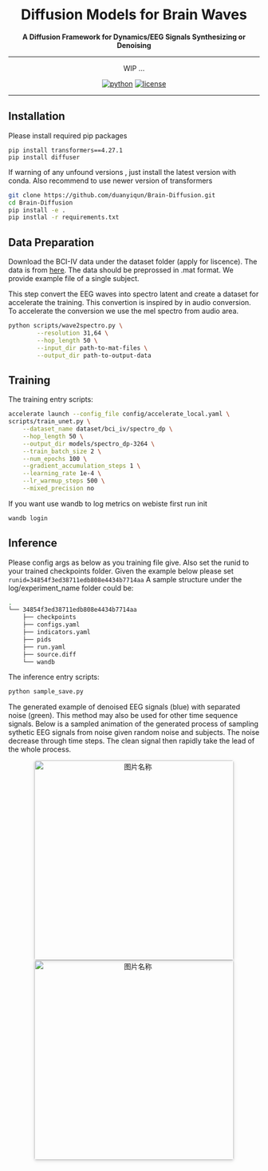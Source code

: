 <div align="center">


# Diffusion Models for Brain Waves
**A Diffusion Framework for Dynamics/EEG Signals Synthesizing or Denoising**

______________________________________________________________________

WIP ...

 [![python](https://img.shields.io/badge/python-%20%203.9-blue.svg)]()
[![license](https://img.shields.io/badge/license-Apache%202.0-blue.svg)](https://github.com/duanyiqun/DiffusionDepth/blob/main/LICENSE)

</div> 





______________________________________________________________________
  

## Installation

Please install required pip packages
```ssh
pip install transformers==4.27.1
pip install diffuser 
```
If warning of any unfound versions , just install the latest version with conda. Also recommend to use newer version of transformers 


```sh
git clone https://github.com/duanyiqun/Brain-Diffusion.git
cd Brain-Diffusion
pip install -e .
pip instlal -r requirements.txt
```


## Data Preparation

Download the BCI-IV data under the dataset folder (apply for liscence). The data is from [here](https://www.bbci.de/competition/iv/#dataset2). The data should be preprossed in .mat format. We provide example file of a single subject. 

This step convert the EEG waves into spectro latent and create a dataset for accelerate the training. This convertion is inspired by in audio conversion. To accelerate the conversion we use the mel spectro from audio area. 

```sh
python scripts/wave2spectro.py \
        --resolution 31,64 \
        --hop_length 50 \
        --input_dir path-to-mat-files \
        --output_dir path-to-output-data
```

## Training

The training entry scripts:
```bash
accelerate launch --config_file config/accelerate_local.yaml \
scripts/train_unet.py \
    --dataset_name dataset/bci_iv/spectro_dp \
    --hop_length 50 \
    --output_dir models/spectro_dp-3264 \
    --train_batch_size 2 \
    --num_epochs 100 \
    --gradient_accumulation_steps 1 \
    --learning_rate 1e-4 \
    --lr_warmup_steps 500 \
    --mixed_precision no
```
If you want use wandb to log metrics on webiste first run init 
```bash
wandb login
```

## Inference

Please config args as below as you training file give. Also set the runid to your trained checkpoints folder. Given the example below please set ```runid=34854f3ed38711edb808e4434b7714aa``` A sample structure under the log/experiment_name folder could be:

```sh
.
└── 34854f3ed38711edb808e4434b7714aa
    ├── checkpoints
    ├── configs.yaml
    ├── indicators.yaml
    ├── pids
    ├── run.yaml
    ├── source.diff
    └── wandb
```

The inference entry scripts:
```bash
python sample_save.py
```


The generated example of denoised EEG signals (blue) with separated noise (green). This method may also be used for other time sequence signals. Below is a sampled animation of the generated process of sampling sythetic EEG signals from noise given random noise and subjects. The noise decrease through time steps. The clean signal then rapidly take the lead of the whole process. 

<div align="center">
<img style="border-radius: 0.3125em;
    box-shadow: 0 2px 4px 0 rgba(34,36,38,.12),0 2px 10px 0 rgba(34,36,38,.08);"  src=./visualization/noise_curve_animate_subject_[0].gif width = "400" alt="图片名称" align=center /> <img style="border-radius: 0.3125em;
    box-shadow: 0 2px 4px 0 rgba(34,36,38,.12),0 2px 10px 0 rgba(34,36,38,.08);"  src=./visualization/noise_curve_animate_subject_[1].gif width = "400" alt="图片名称" align=center />
</div>
